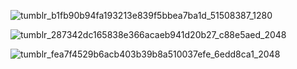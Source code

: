![tumblr_b1fb90b94fa193213e839f5bbea7ba1d_51508387_1280](https://github.com/gooicide/gooicide/assets/163074010/eb744f68-f9fb-41ac-9f75-0015fb8fe6ce)

![tumblr_287342dc165838e366acaeb941d20b27_c88e5aed_2048](https://github.com/gooicide/gooicide/assets/163074010/ae668b23-a108-4af5-a265-9c7bdb1de3f6)

![tumblr_fea7f4529b6acb403b39b8a510037efe_6edd8ca1_2048](https://github.com/gooicide/gooicide/assets/163074010/b1a80abf-92d4-493a-8a35-844ba6d95d82)
